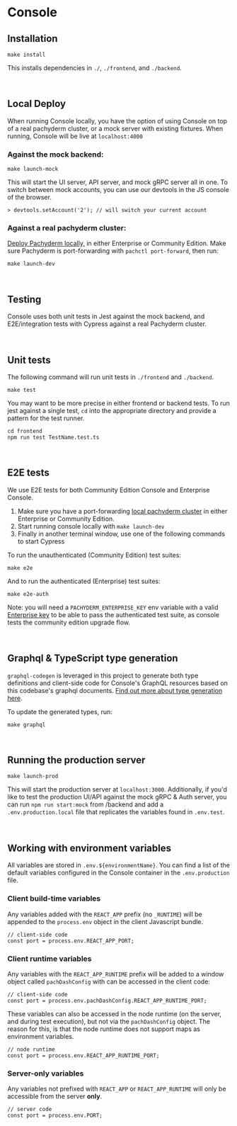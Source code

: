 # Console

## Installation
```
make install
```
This installs dependencies in `./`, `./frontend`, and `./backend`.

<br />

## Local Deploy

When running Console locally, you have the option of using Console on top of a real pachyderm cluster, or a mock server with existing fixtures. When running, Console will be live at `localhost:4000`

### Against the mock backend:

```
make launch-mock
```

This will start the UI server, API server, and mock gRPC server all in one. To switch between mock accounts, you can use our devtools in the JS console of the browser.

```
> devtools.setAccount('2'); // will switch your current account
```

### Against a real pachyderm cluster:
[Deploy Pachyderm locally,](./README_Pachyderm.md) in either Enterprise or Community Edition. Make sure Pachyderm is port-forwarding with `pachctl port-forward`, then run:

```
make launch-dev
```

<br />

## Testing
Console uses both unit tests in Jest against the mock backend, and E2E/integration tests with Cypress against a real Pachyderm cluster.

<br />

## Unit tests
The following command will run unit tests in `./frontend` and `./backend`.
```
make test
```
You may want to be more precise in either frontend or backend tests. To run jest against a single test, `cd` into the appropriate directory and provide a pattern for the test runner.

```
cd frontend
npm run test TestName.test.ts
```

<br />

## E2E tests
We use E2E tests for both Community Edition Console and Enterprise Console.

1. Make sure you have a port-forwarding [local pachyderm cluster](./README_Pachyderm.md) in either Enterprise or Community Edition.
1. Start running console locally with `make launch-dev`
1. Finally in another terminal window, use one of the following commands to start Cypress

To run the unauthenticated (Community Edition) test suites:
```
make e2e
```
And to run the authenticated (Enterprise) test suites:
```
make e2e-auth
```

Note: you will need a `PACHYDERM_ENTERPRISE_KEY` env variable with a valid [Enterprise key](https://enterprise-token-gen.pachyderm.io/dev) to be able to pass the authenticated test suite, as console tests the community edition upgrade flow.

<br />

## Graphql & TypeScript type generation

`graphql-codegen` is leveraged in this project to generate both type definitions and client-side code for Console's GraphQL resources based on this codebase's graphql documents. [Find out more about type generation here](./README_Development.md).

To update the generated types, run:

```
make graphql
```

<br />

## Running the production server

```
make launch-prod
```

This will start the production server at `localhost:3000`. Additionally, if you'd like to test the production UI/API against the mock gRPC & Auth server, you can run `npm run start:mock` from /backend and add a `.env.production.local` file that replicates the variables found in `.env.test`.

<br />

## Working with environment variables
All variables are stored in `.env.${environmentName}`. You can find a list of the default variables configured in the Console container in the `.env.production` file. 

### Client build-time variables
Any variables added with the `REACT_APP` prefix (no `_RUNTIME`) will be appended to
the `process.env` object in the client Javascript bundle.

```
// client-side code
const port = process.env.REACT_APP_PORT;
```

### Client runtime variables
Any variables with the `REACT_APP_RUNTIME` prefix will be added to a window object
called `pachDashConfig` with can be accessed in the client code:

```
// client-side code
const port = process.env.pachDashConfig.REACT_APP_RUNTIME_PORT;
```

These variables can also be accessed in the node runtime (on the server, and during test execution), but not via the `pachDashConfig` object. The reason for this, is that
the node runtime does not support maps as environment variables.

```
// node runtime
const port = process.env.REACT_APP_RUNTIME_PORT;
```

### Server-only variables
Any variables not prefixed with `REACT_APP` or `REACT_APP_RUNTIME` will only be accessible from the server __only__.

```
// server code
const port = process.env.PORT;
```

